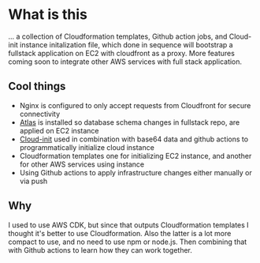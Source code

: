 # What is this

... a collection of Cloudformation templates, Github action jobs, and Cloud-init instance initalization file, which done in sequence will bootstrap a fullstack application on EC2 with cloudfront as a proxy. More features coming soon to integrate other AWS services with full stack application.

## Cool things

- Nginx is configured to only accept requests from Cloudfront for secure connectivity
- [Atlas](https://atlasgo.io/) is installed so database schema changes in fullstack repo, are applied on EC2 instance
- [Cloud-init](https://cloudinit.readthedocs.io/en/latest/index.html) used in combination with base64 data and github actions to programmatically initialize cloud instance
- Cloudformation templates one for initializing EC2 instance, and another for other AWS services using instance
- Using Github actions to apply infrastructure changes either manually or via push

## Why

I used to use AWS CDK, but since that outputs Cloudformation templates I thought it's better to use Cloudformation. Also the latter is a lot more compact to use, and no need to use npm or node.js. Then combining that with Github actions to learn how they can work together.
